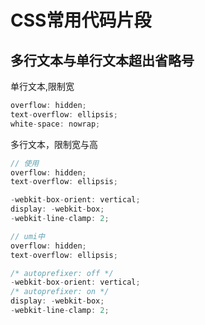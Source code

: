 # CSS常用代码片段

## 多行文本与单行文本超出省略号

单行文本,限制宽
```js
overflow: hidden;
text-overflow: ellipsis;
white-space: nowrap;
```

多行文本，限制宽与高
```js
// 使用
overflow: hidden;
text-overflow: ellipsis;

-webkit-box-orient: vertical; 
display: -webkit-box;
-webkit-line-clamp: 2; 

// umi中
overflow: hidden;
text-overflow: ellipsis;

/* autoprefixer: off */
-webkit-box-orient: vertical;
/* autoprefixer: on */
display: -webkit-box;
-webkit-line-clamp: 2;
```